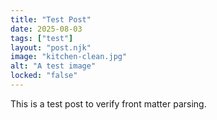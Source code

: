 ```yaml
---
title: "Test Post"
date: 2025-08-03
tags: ["test"]
layout: "post.njk"
image: "kitchen-clean.jpg"
alt: "A test image"
locked: "false"
---
```


This is a test post to verify front matter parsing.